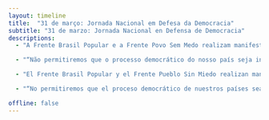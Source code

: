 ```yaml
---
layout: timeline
title:  "31 de março: Jornada Nacional em Defesa da Democracia"
subtitle: "31 de marzo: Jornada Nacional en Defensa de Democracia"
descriptions:
  - "A Frente Brasil Popular e a Frente Povo Sem Medo realizam manifestações unitárias em diversas cidades do Brasil e do mundo, nesta quinta-feira (31). Na pauta dos protesto estão: em defesa da democracia – golpe nunca mais; contra o ajuste fiscal – por outra política econômica; e em defesa dos direitos trabalhistas – contra a reforma da Previdência."

  - "“Não permitiremos que o processo democrático do nosso país seja interrompido. Não aceitaremos nenhum direito a menos. Vamos tomar às ruas e o nosso grito ecoará nos quatro cantos do país: não vai ter golpe!”, defendem os movimentos populares, sindicatos, organizações políticas e militantes sociais que fazem parte das frentes."

  - "El Frente Brasil Popular y el Frente Pueblo Sin Miedo realizan manifestaciones unificadas en diversas ciudades de Brasil y del mundo, este jueves (31). En la pauta de las protestas están: la defensa de la democracia -golpe nunca más; contra el ajuste fiscal – por otra política económica; y la defensa de los derechos de los trabajadores -contra la reforma de la Previdencia."

  - "“No permitiremos que el proceso democrático de nuestros países sean interrumpidos. No aceptamos ningún derecho menos. Vamos a tomar las calles y nuestro grito hará eco en los cuatro rincones del país: no va a haber golpe!”, defienden los movimientos populares, sindicados, organizaciones políticas y militantes sociales que hacen parte de los frentes."

offline: false
---
```

